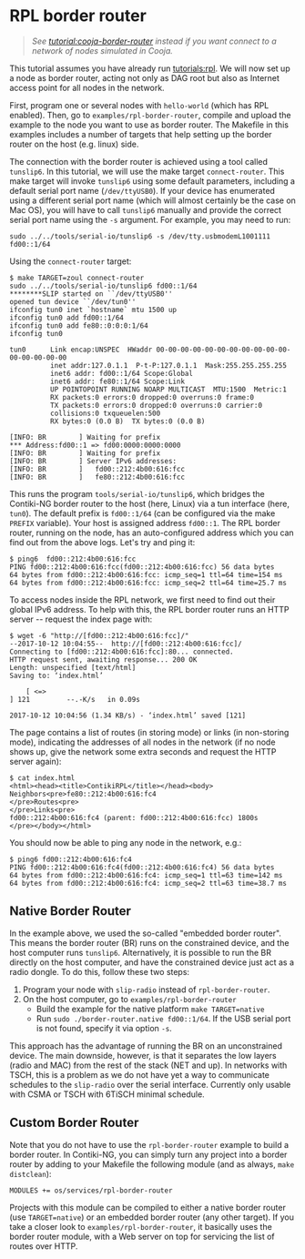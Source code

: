 # RPL border router

> _See [tutorial:cooja-border-router] instead if you want connect to a network of nodes simulated in Cooja._

This tutorial assumes you have already run [tutorials:rpl].
We will now set up a node as border router, acting not only as DAG root but also as Internet access point for all nodes in the network.

First, program one or several nodes with `hello-world` (which has RPL enabled). Then, go to `examples/rpl-border-router`, compile and upload the example to the node you want to use as border router. The Makefile in this examples includes a number of targets that help setting up the border router on the host (e.g. linux) side.

The connection with the border router is achieved using a tool called `tunslip6`. In this tutorial, we will use the make target `connect-router`. This make target will invoke `tunslip6` using some default parameters, including a default serial port name (`/dev/ttyUSB0`). If your device has enumerated using a different serial port name (which will almost certainly be the case on Mac OS), you will have to call `tunslip6` manually and provide the correct serial port name using the `-s` argument. For example, you may need to run:

```
sudo ../../tools/serial-io/tunslip6 -s /dev/tty.usbmodemL1001111 fd00::1/64
```

Using the `connect-router` target:
```
$ make TARGET=zoul connect-router 
sudo ../../tools/serial-io/tunslip6 fd00::1/64
********SLIP started on ``/dev/ttyUSB0''
opened tun device ``/dev/tun0''
ifconfig tun0 inet `hostname` mtu 1500 up
ifconfig tun0 add fd00::1/64
ifconfig tun0 add fe80::0:0:0:1/64
ifconfig tun0

tun0      Link encap:UNSPEC  HWaddr 00-00-00-00-00-00-00-00-00-00-00-00-00-00-00-00  
          inet addr:127.0.1.1  P-t-P:127.0.1.1  Mask:255.255.255.255
          inet6 addr: fd00::1/64 Scope:Global
          inet6 addr: fe80::1/64 Scope:Link
          UP POINTOPOINT RUNNING NOARP MULTICAST  MTU:1500  Metric:1
          RX packets:0 errors:0 dropped:0 overruns:0 frame:0
          TX packets:0 errors:0 dropped:0 overruns:0 carrier:0
          collisions:0 txqueuelen:500 
          RX bytes:0 (0.0 B)  TX bytes:0 (0.0 B)

[INFO: BR        ] Waiting for prefix
*** Address:fd00::1 => fd00:0000:0000:0000
[INFO: BR        ] Waiting for prefix
[INFO: BR        ] Server IPv6 addresses:
[INFO: BR        ]   fd00::212:4b00:616:fcc
[INFO: BR        ]   fe80::212:4b00:616:fcc
```

This runs the program `tools/serial-io/tunslip6`, which bridges the Contiki-NG border router to the host (here, Linux) via a tun interface (here, `tun0`). The default prefix is `fd00::1/64` (can be configured via the make `PREFIX` variable). Your host is assigned address `fd00::1`. The RPL border router, running on the node, has an auto-configured address which you can find out from the above logs. Let's try and ping it:
```
$ ping6  fd00::212:4b00:616:fcc
PING fd00::212:4b00:616:fcc(fd00::212:4b00:616:fcc) 56 data bytes
64 bytes from fd00::212:4b00:616:fcc: icmp_seq=1 ttl=64 time=154 ms
64 bytes from fd00::212:4b00:616:fcc: icmp_seq=2 ttl=64 time=25.7 ms
```

To access nodes inside the RPL network, we first need to find out their global IPv6 address. To help with this, the RPL border router runs an HTTP server -- request the index page with:
```
$ wget -6 "http://[fd00::212:4b00:616:fcc]/"
--2017-10-12 10:04:55--  http://[fd00::212:4b00:616:fcc]/
Connecting to [fd00::212:4b00:616:fcc]:80... connected.
HTTP request sent, awaiting response... 200 OK
Length: unspecified [text/html]
Saving to: ‘index.html’

    [ <=>                                                                                                                                                                ] 121         --.-K/s   in 0.09s   

2017-10-12 10:04:56 (1.34 KB/s) - ‘index.html’ saved [121]
```

The page contains a list of routes (in storing mode) or links (in non-storing mode), indicating the addresses of all nodes in the network (if no node shows up, give the network some extra seconds and request the HTTP server again):
```
$ cat index.html
<html><head><title>ContikiRPL</title></head><body>
Neighbors<pre>fe80::212:4b00:616:fc4
</pre>Routes<pre>
</pre>Links<pre>
fd00::212:4b00:616:fc4 (parent: fd00::212:4b00:616:fcc) 1800s
</pre></body></html>
```

You should now be able to ping any node in the network, e.g.:
```
$ ping6 fd00::212:4b00:616:fc4
PING fd00::212:4b00:616:fc4(fd00::212:4b00:616:fc4) 56 data bytes
64 bytes from fd00::212:4b00:616:fc4: icmp_seq=1 ttl=63 time=142 ms
64 bytes from fd00::212:4b00:616:fc4: icmp_seq=2 ttl=63 time=38.7 ms
```

## Native Border Router

In the example above, we used the so-called "embedded border router".
This means the border router (BR) runs on the constrained device, and the host computer runs `tunslip6`.
Alternatively, it is possible to run the BR directly on the host computer, and have the constrained device just act as a radio dongle.
To do this, follow these two steps:
1. Program your node with `slip-radio` instead of `rpl-border-router`.
1. On the host computer, go to `examples/rpl-border-router`
    * Build the example for the native platform `make TARGET=native`
    * Run `sudo ./border-router.native fd00::1/64`. If the USB serial port is not found, specify it via option `-s`.

This approach has the advantage of running the BR on an unconstrained device.
The main downside, however, is that it separates the low layers (radio and MAC) from the rest of the stack (NET and up).
In networks with TSCH, this is a problem as we do not have yet a way to communicate schedules to the `slip-radio` over the serial interface.
Currently only usable with CSMA or TSCH with 6TiSCH minimal schedule.

## Custom Border Router

Note that you do not have to use the `rpl-border-router` example to build a border router.
In Contiki-NG, you can simply turn any project into a border router by adding to your Makefile the following module (and as always, `make distclean`):
```
MODULES += os/services/rpl-border-router
```

Projects with this module can be compiled to either a native border router (use `TARGET=native`) or an embedded border router (any other target).
If you take a closer look to `examples/rpl-border-router`, it basically uses the border router module, with a Web server on top for servicing the list of routes over HTTP.

[tutorials:rpl]: /doc/tutorials/RPL

[tutorial:cooja-border-router]: /doc/tutorials/Cooja:-simulating-a-border-router
